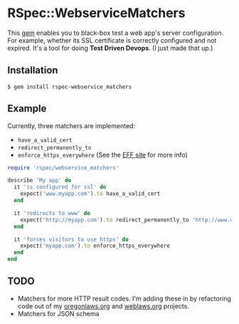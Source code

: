 # RSpec::WebserviceMatchers

This [gem](https://rubygems.org/gems/rspec-webservice_matchers) enables you to black-box test a web app's server configuration. For example, whether its SSL certificate is correctly configured and not expired. It's a tool for doing **Test Driven Devops**. (I just made that up.)

Installation
------------
```Shell
$ gem install rspec-webservice_matchers
```


Example
-------

Currently, three matchers are implemented: 

* `have_a_valid_cert`
* `redirect_permanently_to`
* `enforce_https_everywhere` (See the [EFF site](https://www.eff.org/https-everywhere) for more info)

```Ruby
require 'rspec/webservice_matchers'

describe 'My app' do
  it 'is configured for ssl' do
    expect('www.myapp.com').to have_a_valid_cert
  end

  it 'redirects to www' do
    expect('http://myapp.com').to redirect_permanently_to 'http://www.myapp.com/'
  end

  it 'forces visitors to use https' do
    expect('myapp.com').to enforce_https_everywhere
  end
end
```


TODO 
----
* Matchers for more HTTP result codes. I'm adding these in by refactoring code out of my [oregonlaws.org](http://www.oregonlaws.org/) and [weblaws.org](http://www.weblaws.org/) projects.
* Matchers for JSON schema 

